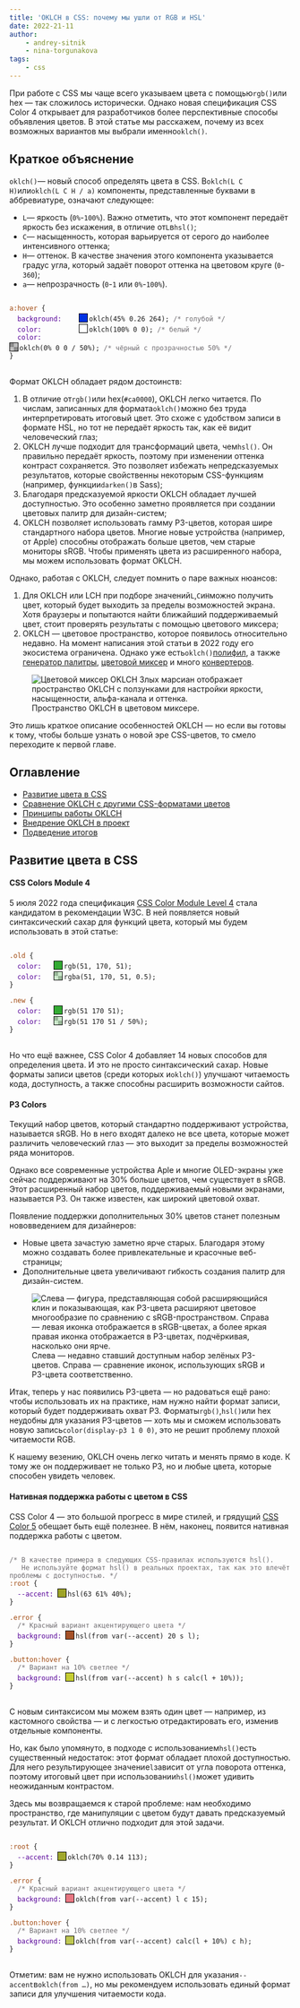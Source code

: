 ```yaml
---
title: 'OKLCH в CSS: почему мы ушли от RGB и HSL'
date: 2022-21-11
author:
    - andrey-sitnik
    - nina-torgunakova
tags:
    - css
---
```


<style>
  .color-preview {
    width: 16px;
    height: 16px;
    border: 1px solid black;
    box-sizing: border-box;
    display: inline-block;
    position: relative;
    top: 2px;
    margin-right: 2px;
  }

  .color-preview::before {
    background: repeating-conic-gradient(#fff 0% 25%, #999 0% 50%) 0 0 / 14px 14px;
    display: block;
    width: 14px;
    height: 14px;
    content: '';
    z-index: -1;
    opacity: 0.5;
  }

  .color-preview.without-opacity::before {
    display: none;
  }

  .preview-with-value {
    display: inline-block;
    position: relative;
  }

  .selector {
    color: #a1490f;
  }

  .property {
    --device-width: 80px;
    --mobile-width: 65px;
    color: #550098;
    display: inline-block;
    min-width: var(--device-width);
  }

  .comment {
    color: #706D71;
  }

  @media (max-width: 1239px) {
    .property {
      min-width: var(--mobile-width);
    }
  }
</style>

При работе с CSS мы чаще всего указываем цвета с помощью`rgb()`или hex — так сложилось исторически. Однако новая спецификация CSS Color 4 открывает для разработчиков более перспективные способы объявления цветов. В этой статье мы расскажем, почему из всех возможных вариантов мы выбрали именно`oklch()`.

## Краткое объяснение

`oklch()`— новый способ определять цвета в CSS. В`oklch(L C H)`или`oklch(L C H / a)` компоненты, представленные буквами в аббревиатуре, означают следующее:

- `L`— яркость (`0%`-`100%`). Важно отметить, что этот компонент передаёт яркость без искажения, в отличие от`L`в`hsl()`;
- `C`— насыщенность, которая варьируется от серого до наиболее интенсивного оттенка;
- `H`— оттенок. В качестве значения этого компонента указывается градус угла, который задаёт поворот оттенка на цветовом круге (`0`-`360`);
- `a`— непрозрачность (`0`-`1` или `0%`-`100%`).
<pre data-lang="css">
<code tabindex="0" class="language-css">
<span class="selector">a:hover&nbsp;</span><span>{</span>
  <span class="property" style="--device-width: 150px; --mobile-width: 110px;">background:&nbsp;</span><div class="preview-with-value"><div class="color-preview without-opacity" style="background-color: rgb(0.21, 50.42, 225.59)"></div><span class="value">oklch(45% 0.26 264);&nbsp;</span><span class="comment">/* голубой */</span></div>
  <span class="property" style="--device-width: 150px; --mobile-width: 110px;">color:&nbsp;</span><div class="preview-with-value"><div class="color-preview without-opacity" style="background-color: #fff"></div><span class="value">oklch(100% 0 0);&nbsp;</span><span class="comment">/* белый */</span></div>
  <span class="property" style="--device-width: 150px; --mobile-width: 110px;">color:&nbsp;</span><div class="preview-with-value"><div class="color-preview" style="background-color: rgba(0, 0, 0, 0.5);"></div><span class="value">oklch(0% 0 0 / 50%);&nbsp;</span><span class="comment">/* чёрный с прозрачностью 50% */</span></div>
<span>}</span>
</code>
</pre>
Формат OKLCH обладает рядом достоинств:

1. В отличие от`rgb()`или hex(`#ca0000`), OKLCH легко читается. По числам, записанных для формата`oklch()`можно без труда интерпретировать итоговый цвет. Это схоже с удобством записи в формате HSL, но тот не передаёт яркость так, как её видит человеческий глаз;
2. OKLCH лучше подходит для трансформаций цвета, чем`hsl()`. Он правильно передаёт яркость, поэтому при изменении оттенка контраст сохраняется. Это позволяет избежать непредсказуемых результатов, которые свойственны некоторым CSS-функциям (например, функции`darken()`в Sass);
3. Благодаря предсказуемой яркости OKLCH обладает лучшей доступностью. Это особенно заметно проявляется при создании цветовых палитр для дизайн-систем;
4. OKLCH позволяет использовать гамму P3-цветов, которая шире стандартного набора цветов. Многие новые устройства (например, от Apple) способны отображать больше цветов, чем старые мониторы sRGB. Чтобы применять цвета из расширенного набора, мы можем использовать формат OKLCH.

Однако, работая с OKLCH, следует помнить о паре важных нюансов:

1. Для OKLCH или LCH при подборе значений`L`,`C`и`H`можно получить цвет, который будет выходить за пределы возможностей экрана. Хотя браузеры и попытаются найти ближайший поддерживаемый цвет, стоит проверять результаты с помощью цветового миксера;
2. OKLCH — цветовое пространство, которое появилось относительно недавно. На момент написания этой статьи в 2022 году его экосистема ограничена. Однако уже есть`oklch()`<a href="https://github.com/csstools/postcss-plugins/tree/main/plugins/postcss-oklab-function" target="_blank" rel="noopener noreferrer">полифил</a>, а также <a href="https://huetone.ardov.me/" target="_blank" rel="noopener noreferrer">генератор палитры</a>, <a href="https://oklch.evilmartians.io/" target="_blank" rel="noopener noreferrer">цветовой миксер</a> и много <a href="https://bottosson.github.io/posts/oklab/#oklab-implementations" target="_blank" rel="noopener noreferrer">конвертеров</a>.
<figure>
    <img src="images/oklch-picker.png" loading="lazy" alt="Цветовой миксер OKLCH Злых марсиан отображает пространство OKLCH с ползунками для настройки яркости, насыщенности, альфа-канала и оттенка.">
    <figcaption>Пространство OKLCH в цветовом миксере.</figcaption>
</figure>
Это лишь краткое описание особенностей OKLCH — но если вы готовы к тому, чтобы больше узнать о новой эре CSS-цветов, то смело переходите к первой главе.

## Оглавление

- [Развитие цвета в CSS](#section-3)
- [Сравнение OKLCH с другими CSS-форматами цветов](#section-4)
- [Принципы работы OKLCH](#section-5)
- [Внедрение OKLCH в проект](#section-6)
- [Подведение итогов](#section-7)

## Развитие цвета в CSS
#### CSS Colors Module 4

5 июля 2022 года спецификация <a href="https://www.w3.org/TR/css-color-4/" target="_blank" rel="noopener noreferrer">CSS Color Module Level 4</a> стала кандидатом в рекомендации W3C. В ней появляется новый синтаксический сахар для функций цвета, который мы будем использовать в этой статье:
<pre data-lang="css">
<code tabindex="0" class="language-css">
<span class="selector">.old&nbsp;</span><span>{</span>
  <span class="property">color:&nbsp;</span><div class="preview-with-value"><div class="color-preview without-opacity" style="background-color: rgb(51, 170, 51);"></div><span class="value">rgb(51, 170, 51);&nbsp;</span></div>
  <span class="property">color:&nbsp;</span><div class="preview-with-value"><div class="color-preview" style="background-color: rgba(51, 170, 51, 0.5);"></div><span class="value">rgba(51, 170, 51, 0.5);&nbsp;</span></div>
<span>}</span>

<span class="selector">.new&nbsp;</span><span>{</span>
  <span class="property">color:&nbsp;</span><div class="preview-with-value"><div class="color-preview without-opacity" style="background-color: rgb(51 170 51);"></div><span class="value">rgb(51 170 51);&nbsp;</span></div>
  <span class="property">color:&nbsp;</span><div class="preview-with-value"><div class="color-preview" style="background-color: rgb(51 170 51 / 50%);"></div><span class="value">rgb(51 170 51 / 50%);&nbsp;</span></div>
<span>}</span>
</code>
</pre>

Но что ещё важнее, CSS Color 4 добавляет 14 новых способов для определения цвета. И это не просто синтаксический сахар. Новые форматы записи цветов (среди которых и`oklch()`) улучшают читаемость кода, доступность, а также способны расширить возможности сайтов.

#### P3 Colors

Текущий набор цветов, который стандартно поддерживают устройства, называется sRGB. Но в него входят далеко не все цвета, которые может различить человеческий глаз — это выходит за пределы возможностей ряда мониторов.

Однако все современные устройства Aple и многие OLED-экраны уже сейчас поддерживают на 30% больше цветов, чем существует в sRGB. Этот расширенный набор цветов, поддерживаемый новыми экранами, называется P3. Он также известен, как широкий цветовой охват.

Появление поддержки дополнительных 30% цветов станет полезным нововведением для дизайнеров:

- Новые цвета зачастую заметно ярче старых. Благодаря этому можно создавать более привлекательные и красочные веб-страницы;
- Дополнительные цвета увеличивают гибкость создания палитр для дизайн-систем.
<figure>
    <img src="images/p3.png" loading="lazy" alt="Слева — фигура, представляющая собой расширяющийся клин и показывающая, как P3-цвета расширяют цветовое многообразие по сравнению с sRGB-пространством. Справа — левая иконка отображается в sRGB-цветах, а более яркая правая иконка отображается в P3-цветах, подчёркивая, насколько они ярче.">
    <figcaption>Слева — недавно ставший доступным набор зелёных P3-цветов. Справа — сравнение иконок, использующих sRGB и P3-цвета соответственно.</figcaption>
</figure>

Итак, теперь у нас появились P3-цвета — но радоваться ещё рано: чтобы использовать их на практике, нам нужно найти формат записи, который будет поддерживать охват P3. Форматы`rgb()`,`hsl()`или hex неудобны для указания P3-цветов — хоть мы и сможем использовать новую запись`color(display-p3 1 0 0)`, это не решит проблему плохой читаемости RGB.

К нашему везению, OKLCH очень легко читать и менять прямо в коде. К тому же он поддерживает не только P3, но и любые цвета, которые способен увидеть человек.

#### Нативная поддержка работы с цветом в CSS

CSS Color 4 — это большой прогресс в мире стилей, и грядущий <a href="https://www.w3.org/TR/css-color-5/" target="_blank" rel="noopener noreferrer">CSS Color 5</a> обещает быть ещё полезнее. В нём, наконец, появится нативная поддержка работы с цветом.
<pre data-lang="css">
<code tabindex="0" class="language-css">
<span class="comment">/* В качестве примера в следующих CSS-правилах используются hsl().
   Не используйте формат hsl() в реальных проектах, так как это влечёт проблемы с доступностью. */</span>
<span class="selector">:root&nbsp;</span><span>{</span>
  <span class="property">--accent:&nbsp;</span><div class="preview-with-value"><div class="color-preview without-opacity" style="background-color: hsl(63 61% 40%);"></div><span class="value">hsl(63 61% 40%);&nbsp;</span></div>
<span>}</span>

<span class="selector">.error&nbsp;</span><span>{</span>
  <span class="comment">/* Красный вариант акцентирующего цвета */</span>
  <span class="property">background:&nbsp;</span><div class="preview-with-value"><div class="color-preview without-opacity" style="background-color: hsl(20, 61%, 40%);"></div><span class="value">hsl(from var(--accent) 20 s l);&nbsp;</span></div>
<span>}</span>

<span class="selector">.button:hover&nbsp;</span><span>{</span>
  <span class="comment">/* Вариант на 10% светлее */</span>
  <span class="property">background:&nbsp;</span><div class="preview-with-value"><div class="color-preview without-opacity" style="background-color: hsl(63, 61%, 50%);"></div><span class="value">hsl(from var(--accent) h s calc(l + 10%));&nbsp;</span></div>
<span>}</span>
</code>
</pre>
С новым синтаксисом мы можем взять один цвет — например, из кастомного свойства — и с легкостью отредактировать его, изменив отдельные компоненты.

Но, как было упомянуто, в подходе с использованием`hsl()`есть существенный недостаток: этот формат обладает плохой доступностью. Для него результирующее значение`l`зависит от угла поворота оттенка, поэтому итоговый цвет при использовании`hsl()`может удивить неожиданным контрастом.

Здесь мы возвращаемся к старой проблеме: нам необходимо пространство, где манипуляции с цветом будут давать предсказуемый результат. И OKLCH отлично подходит для этой задачи.
<pre data-lang="css">
<code tabindex="0" class="language-css">
<span class="selector">:root&nbsp;</span><span>{</span>
  <span class="property">--accent:&nbsp;</span><div class="preview-with-value"><div class="color-preview without-opacity" style="background-color: rgb(160, 167, 45);"></div><span class="value">oklch(70% 0.14 113);&nbsp;</span></div>
<span>}</span>

<span class="selector">.error&nbsp;</span><span>{</span>
  <span class="comment">/* Красный вариант акцентирующего цвета */</span>
  <span class="property">background:&nbsp;</span><div class="preview-with-value"><div class="color-preview without-opacity" style="background-color: rgb(232, 119, 130);"></div><span class="value">oklch(from var(--accent) l c 15);&nbsp;</span></div>
<span>}</span>

<span class="selector">.button:hover&nbsp;</span><span>{</span>
  <span class="comment">/* Вариант на 10% светлее */</span>
  <span class="property">background:&nbsp;</span><div class="preview-with-value"><div class="color-preview without-opacity" style="background-color: rgb(190, 199, 82);"></div><span class="value">oklch(from var(--accent) calc(l + 10%) c h);&nbsp;</span></div>
<span>}</span>
</code>
</pre>
Отметим: вам не нужно использовать OKLCH для указания`--accent`в`oklch(from …)`, но мы рекомендуем использовать единый формат записи для улучшения читаемости кода.
 